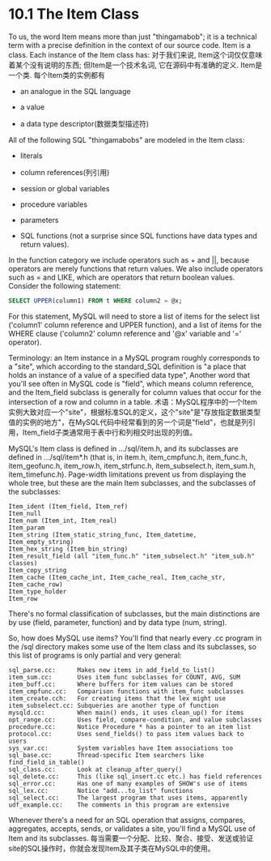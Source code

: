 # 10.1 The Item Class

To us, the word Item means more than just "thingamabob"; it is a technical term with a precise definition in the context of our source code. Item is a class. Each instance of the Item class has:
对于我们来说, Item这个词仅仅意味着某个没有说明的东西; 但Item是一个技术名词, 它在源码中有准确的定义. Item是一个类. 每个Item类的实例都有

+ an analogue in the SQL language

+ a value

+ a data type descriptor(数据类型描述符)

All of the following SQL "thingamabobs" are modeled in the Item class:

+ literals

+ column references(列引用)

+ session or global variables

+ procedure variables

+ parameters

+ SQL functions (not a surprise since SQL functions have data types and return values).

In the function category we include operators such as + and ||, because operators are merely functions that return values. We also include operators such as = and LIKE, which are operators that return boolean values. Consider the following statement:

```sql
SELECT UPPER(column1) FROM t WHERE column2 = @x;
```

For this statement, MySQL will need to store a list of items for the select list ('column1' column reference and UPPER function), and a list of items for the WHERE clause ('column2' column reference and '@x' variable and '=' operator).

Terminology: an Item instance in a MySQL program roughly corresponds to a "site", which according to the standard_SQL definition is "a place that holds an instance of a value of a specified data type", Another word that you'll see often in MySQL code is "field", which means column reference, and the Item_field subclass is generally for column values that occur for the intersection of a row and column in a table.
术语：MySQL程序中的一个Item实例大致对应一个"site"，根据标准SQL的定义，这个"site"是"存放指定数据类型值的实例的地方"，在MySQL代码中经常看到的另一个词是"field"，也就是列引用，Item_field子类通常用于表中行和列相交时出现的列值。

MySQL's Item class is defined in .../sql/item.h, and its subclasses are defined in .../sql/item*.h (that is, in item.h, item_cmpfunc.h, item_func.h, item_geofunc.h, item_row.h, item_strfunc.h, item_subselect.h, item_sum.h, item_timefunc.h). Page-width limitations prevent us from displaying the whole tree, but these are the main Item subclasses, and the subclasses of the subclasses:

    Item_ident (Item_field, Item_ref)
    Item_null
    Item_num (Item_int, Item_real)
    Item_param
    Item_string (Item_static_string_func, Item_datetime, Item_empty_string)
    Item_hex_string (Item_bin_string)
    Item_result_field (all "item_func.h" "item_subselect.h" "item_sub.h" classes)
    Item_copy_string
    Item_cache (Item_cache_int, Item_cache_real, Item_cache_str, Item_cache_row)
    Item_type_holder
    Item_row

There's no formal classification of subclasses, but the main distinctions are by use (field, parameter, function) and by data type (num, string).

So, how does MySQL use items? You'll find that nearly every .cc program in the /sql directory makes some use of the Item class and its subclasses, so this list of programs is only partial and very general:

    sql_parse.cc:      Makes new items in add_field_to_list()
    item_sum.cc:       Uses item_func subclasses for COUNT, AVG, SUM
    item_buff.cc:      Where buffers for item values can be stored
    item_cmpfunc.cc:   Comparison functions with item_func subclasses
    item_create.cch:   For creating items that the lex might use
    item_subselect.cc: Subqueries are another type of function
    mysqld.cc:         When main() ends, it uses clean_up() for items
    opt_range.cc:      Uses field, compare-condition, and value subclasses
    procedure.cc:      Notice Procedure * has a pointer to an item list
    protocol.cc:       Uses send_fields() to pass item values back to users
    sys_var.cc:        System variables have Item associations too
    sql_base.cc:       Thread-specific Item searchers like find_field_in_table()
    sql_class.cc:      Look at cleanup_after_query()
    sql_delete.cc:     This (like sql_insert.cc etc.) has field references
    sql_error.cc:      Has one of many examples of SHOW's use of items
    sql_lex.cc:        Notice "add...to_list" functions
    sql_select.cc:     The largest program that uses items, apparently
    udf_example.cc:    The comments in this program are extensive

Whenever there's a need for an SQL operation that assigns, compares, aggregates, accepts, sends, or validates a site, you'll find a MySQL use of Item and its subclasses.
每当需要一个分配、比较、聚合、接受、发送或验证site的SQL操作时，你就会发现Item及其子类在MySQL中的使用。